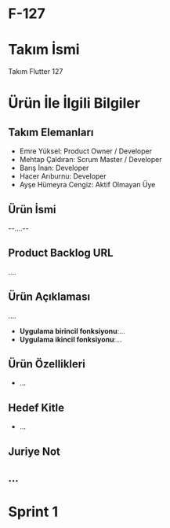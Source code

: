 # F-127
# **Takım İsmi**
Takım Flutter 127
# Ürün İle İlgili Bilgiler
## Takım Elemanları
- Emre Yüksel: Product Owner / Developer
- Mehtap Çaldıran: Scrum Master / Developer
- Barış İnan: Developer
- Hacer Arıburnu: Developer
-  Ayşe Hümeyra Cengiz: Aktif Olmayan Üye
## Ürün İsmi
--....--
## Product Backlog URL
....
## Ürün Açıklaması
....
- **Uygulama birincil fonksiyonu**:...
- **Uygulama ikincil fonksiyonu**:...
## Ürün Özellikleri
- ...
## Hedef Kitle
- ...
## Juriye Not
...
---
# Sprint 1
